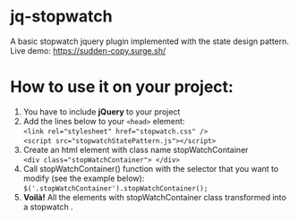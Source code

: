 # jq-stopwatch

A basic stopwatch jquery plugin implemented with the state design pattern. <br>
Live demo:  https://sudden-copy.surge.sh/

# How to use it on your project:
1) You have to include **jQuery** to your project
2) Add the lines below to your `<head>` element: <br>
    `<link rel="stylesheet" href="stopwatch.css" />` <br>
    `<script src="stopwatchStatePattern.js"></script>`
3) Create an html element with class name  stopWatchContainer <br>
    `<div class="stopWatchContainer"> </div>`
4) Call stopWatchContainer() function with the selector that you want to modify (see the example below): <br>
    `$('.stopWatchContainer').stopWatchContainer();`<br>
5) **Voilà!** All the elements with stopWatchContainer class transformed into a stopwatch .
